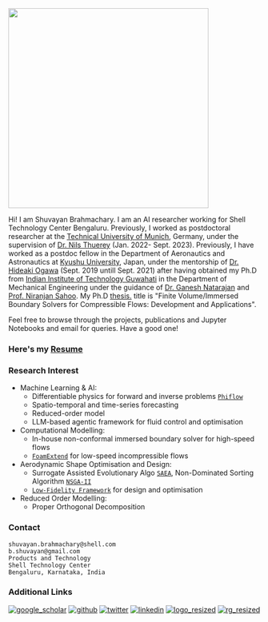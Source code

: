 <img src="https://github.com/user-attachments/assets/ef4c6cd5-0afa-4126-9def-4aba96cc64fd" width="400" height="400">

Hi! I am Shuvayan Brahmachary. I am an AI researcher working for Shell Technology Center Bengaluru. Previously, I worked as postdoctoral researcher at the [Technical University of Munich](https://www.tum.de/en/), Germany, under the supervision of [Dr. Nils Thuerey](https://ge.in.tum.de/) (Jan. 2022- Sept. 2023). Previously, I have worked as a postdoc fellow in the Department of Aeronautics and Astronautics at [Kyushu University](https://www.kyushu-u.ac.jp/en/), Japan, under the mentorship of [Dr. Hideaki Ogawa](http://aero.kyushu-u.ac.jp/stsel/about.html) (Sept. 2019 untill Sept. 2021) after having obtained my Ph.D from [Indian Institute of Technology Guwahati](http://www.iitg.ac.in/) in the Department of Mechanical Engineering under the guidance of [Dr. Ganesh Natarajan](https://sites.google.com/site/ganucfd/) and [Prof. Niranjan Sahoo](https://iitg.irins.org/profile/128417). My Ph.D <a href="Thesis_short_version.pdf" target="_blank">thesis.</a> title is "Finite Volume/Immersed Boundary Solvers for Compressible Flows: Development and Applications".

Feel free to browse through the projects, publications and Jupyter Notebooks and email for queries. Have a good one!

### Here's my <a href="Resume.pdf" target="_blank">Resume</a>

### Research Interest

- Machine Learning & AI:
  - Differentiable physics for forward and inverse problems [`Phiflow`](https://github.com/tum-pbs/PhiFlow) 
  - Spatio-temporal and time-series forecasting
  - Reduced-order model
  - LLM-based agentic framework for fluid control and optimisation
- Computational Modelling: 
  - In-house non-conformal immersed boundary solver for high-speed flows
  - [`FoamExtend`](https://openfoamwiki.net/index.php/Installation/Linux/foam-extend-4.1) for low-speed incompressible flows
- Aerodynamic Shape Optimisation and Design: 
  - Surrogate Assisted Evolutionary Algo [`SAEA`](http://www.mdolab.net/research_resources.html), Non-Dominated Sorting Algorithm  [`NSGA-II`](https://www.iitk.ac.in/kangal/codes.shtml)
  - [`Low-Fidelity Framework`](https://github.com/shuvayanb/LFF-for-design-and-optimisation) for design and optimisation
- Reduced Order Modelling:
  - Proper Orthogonal Decomposition

### Contact
`shuvayan.brahmachary@shell.com`<br/>
`b.shuvayan@gmail.com`<br/>
`Products and Technology`<br/>
`Shell Technology Center`<br/>
`Bengaluru, Karnataka, India`<br/>


### Additional Links

[![google_scholar](https://user-images.githubusercontent.com/34644464/108090987-945aae00-70be-11eb-961c-bcb87e9be50d.png)](https://scholar.google.co.in/citations?user=bPpIoyUAAAAJ&hl=en)
[![github](https://user-images.githubusercontent.com/34644464/177961687-afd93f93-cd63-45b8-a7cc-aa2bff368e87.png)](https://github.com/shuvayanb)
[![twitter](https://user-images.githubusercontent.com/34644464/108089295-c8cd6a80-70bc-11eb-8805-7996c9b44c93.png)](https://twitter.com/b_shuvayan)
[![linkedin](https://user-images.githubusercontent.com/34644464/108090165-ab4cd080-70bd-11eb-881d-c0db7215445e.png)](https://www.linkedin.com/in/shuvayan-brahmachary/)
[![logo_resized](https://user-images.githubusercontent.com/34644464/112086346-6130a080-8bcf-11eb-90ad-7c1ad5a3c6ed.png)](https://orcid.org/0000-0003-4383-0875)
[![rg_resized](https://user-images.githubusercontent.com/34644464/112087898-2da34580-8bd2-11eb-9e31-ee5ccfabc35c.png)](https://www.researchgate.net/profile/Shuvayan-Brahmachary)
